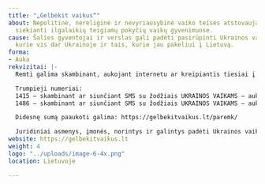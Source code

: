 ```yaml
---
title: "„Gelbėkit vaikus“"
about: Nepolitinė, nereliginė ir nevyriausybinė vaiko teises atstovaujanti organizacija,
  siekianti ilgalaikių teigiamų pokyčių vaikų gyvenimuose.
cause: Šalies gyventojai ir verslas gali padėti pasirūpinti Ukrainos vaikais – tais,
  kurie vis dar Ukrainoje ir tais, kurie jau pakeliui į Lietuvą.
forma:
- Auka
rekvizitai: |-
  Remti galima skambinant, aukojant internetu ar kreipiantis tiesiai į „Gelbėkit vaikus“.

  Trumpieji numeriai:
  1415 – skambinant ar siunčiant SMS su žodžiais UKRAINOS VAIKAMS – auka 10 eurų
  1486 – skambinant ar siunčiant SMS su žodžiais UKRAINOS VAIKAMS – auka 3 eurai

  Didesnę sumą paaukoti galima: https://gelbekitvaikus.lt/paremk/

  Juridiniai asmenys, įmonės, norintys ir galintys padėti Ukrainos vaikams bei į Lietuvą atvyksiančių pabėgėlių šeimoms kviečiami susisiekti organizacijos „Gelbėkit vaikus“ telefono numeriu +370 607 84 249 arba el. paštu simona.uleckiene@savethechildren.org"
website: https://gelbekitvaikus.lt
weight: 4
logo: "../uploads/image-6-4x.png"
location: Lietuvoje

---
```

